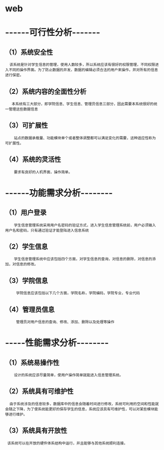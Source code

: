 # web
------可行性分析-------
===============================
 （1）系统安全性
 ------------------------------
      该系统是针对学生信息的管理，使用人数较多，所以系统应该有很好的权限管理，不同权限进入不同的操作界面。为了防止数据的并发，数据的编辑必须合法的用户来操作，并对所有的信息进行保密。
 （2）系统内容的全面性分析
 ------------------------------
       本系统有三大部分，即学院信息、学生信息、管理员信息三部分，因此需要本系统很好的统一管理这些数据信息
 （3）可扩展性
 ------------------------------
        站点的数据承载量、功能模块单个或者整体调整都可以满足变化的需要，这种适应性称为可扩展性。
 （4）系统的灵活性
 ------------------------------
        要求有良好的人机界面，操作简单。
        
 ------功能需求分析--------
 ==============================
 （1）用户登录
 ------------------------------
        学生信息管理系统采用用户名密码的验证方式，进入学生信息管理系统前，用户必须输入用户名和密码，只有通过验证才能登陆进入信息系统
 （2）学生信息
  -----------------------------
        学生信息管理系统中应该包括四个方面，对学生信息的查询，对信息的删除，对信息的添加，对信息的修改。
  （3）学院信息
  -----------------------------
         学院信息应该包括以下几个方面，学院名称，学院编码，学院专业，专业代码
   （4）管理员信息
   ----------------------------
         管理员对用户信息的查询、修改、添加、删除以及处理等操作
         
  -----性能需求分析--------
  ================================
   （1）系统易操作性
  -----------------------------
        设计的系统应该尽量简单，使用户操作简单就能进入信息管理系统。
   （2）系统具有可维护性
   -----------------------------
      由于系统涉及的信息较多，数据库中的信息会随着时间进行修改，系统可利用的空间和性能就会随之下降，为了使系统能更好的保存学生的信息，系统应该具有可维护性，可以对某些模块能够进行维护。
   （3）系统具有开放性
  -----------------------------
     该系统可以在开放的硬件体系结构中运行，并且能够与其他系统顺利连接。
 
